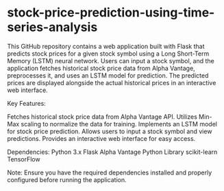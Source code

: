 # stock-price-prediction-using-time-series-analysis

This GitHub repository contains a web application built with Flask that predicts stock prices for a given stock symbol using a Long Short-Term Memory (LSTM) neural network. Users can input a stock symbol, and the application fetches historical stock price data from Alpha Vantage, preprocesses it, and uses an LSTM model for prediction. The predicted prices are displayed alongside the actual historical prices in an interactive web interface.

Key Features:

Fetches historical stock price data from Alpha Vantage API.
Utilizes Min-Max scaling to normalize the data for training.
Implements an LSTM model for stock price prediction.
Allows users to input a stock symbol and view predictions.
Provides an interactive web interface for easy access.

Dependencies:
Python 3.x
Flask
Alpha Vantage Python Library
scikit-learn
TensorFlow

Note: Ensure you have the required dependencies installed and properly configured before running the application.
